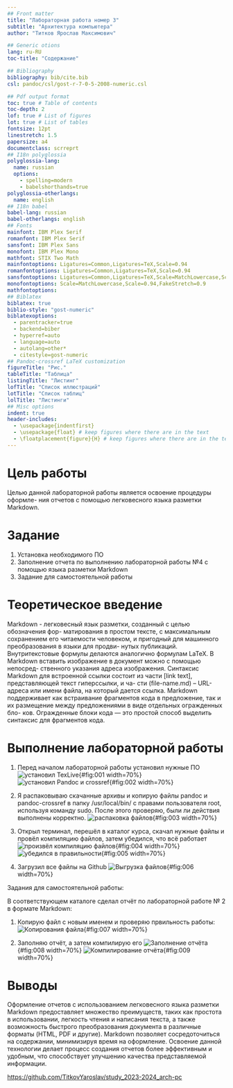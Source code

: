```yaml
---
## Front matter
title: "Лабораторная работа номер 3"
subtitle: "Архитектура компьютера"
author: "Титков Ярослав Максимович"

## Generic otions
lang: ru-RU
toc-title: "Содержание"

## Bibliography
bibliography: bib/cite.bib
csl: pandoc/csl/gost-r-7-0-5-2008-numeric.csl

## Pdf output format
toc: true # Table of contents
toc-depth: 2
lof: true # List of figures
lot: true # List of tables
fontsize: 12pt
linestretch: 1.5
papersize: a4
documentclass: scrreprt
## I18n polyglossia
polyglossia-lang:
  name: russian
  options:
	- spelling=modern
	- babelshorthands=true
polyglossia-otherlangs:
  name: english
## I18n babel
babel-lang: russian
babel-otherlangs: english
## Fonts
mainfont: IBM Plex Serif
romanfont: IBM Plex Serif
sansfont: IBM Plex Sans
monofont: IBM Plex Mono
mathfont: STIX Two Math
mainfontoptions: Ligatures=Common,Ligatures=TeX,Scale=0.94
romanfontoptions: Ligatures=Common,Ligatures=TeX,Scale=0.94
sansfontoptions: Ligatures=Common,Ligatures=TeX,Scale=MatchLowercase,Scale=0.94
monofontoptions: Scale=MatchLowercase,Scale=0.94,FakeStretch=0.9
mathfontoptions:
## Biblatex
biblatex: true
biblio-style: "gost-numeric"
biblatexoptions:
  - parentracker=true
  - backend=biber
  - hyperref=auto
  - language=auto
  - autolang=other*
  - citestyle=gost-numeric
## Pandoc-crossref LaTeX customization
figureTitle: "Рис."
tableTitle: "Таблица"
listingTitle: "Листинг"
lofTitle: "Список иллюстраций"
lotTitle: "Список таблиц"
lolTitle: "Листинги"
## Misc options
indent: true
header-includes:
  - \usepackage{indentfirst}
  - \usepackage{float} # keep figures where there are in the text
  - \floatplacement{figure}{H} # keep figures where there are in the text
---
```


# Цель работы
Целью данной лабораторной работы является освоение процедуры оформле-
ния отчетов с помощью легковесного языка разметки Markdown.


# Задание

1. Установка необходимого ПО
2. Заполнение отчета по выполнению лабораторной работы №4 с помощью
языка разметки Markdown
3. Задание для самостоятельной работы

# Теоретическое введение

Markdown - легковесный язык разметки, созданный с целью обозначения фор-
матирования в простом тексте, с максимальным сохранением его читаемости
человеком, и пригодный для машинного преобразования в языки для продви-
нутых публикаций. Внутритекстовые формулы делаются аналогично формулам
LaTeX. В Markdown вставить изображение в документ можно с помощью непосред-
ственного указания адреса изображения. Синтаксис Markdown для встроенной
ссылки состоит из части [link text], представляющей текст гиперссылки, и ча-
сти (file-name.md) – URL-адреса или имени файла, на который дается ссылка.
Markdown поддерживает как встраивание фрагментов кода в предложение, так
и их размещение между предложениями в виде отдельных огражденных бло-
ков. Огражденные блоки кода — это простой способ выделить синтаксис для
фрагментов кода.

# Выполнение лабораторной работы
1. Перед началом лабораторной работы установил нужные ПО
![установил TexLive](image/1.png){#fig:001 width=70%}
![установил Pandoc и crossref](image/2.png){#fig:002  width=70%}

2. Я распаковываю скачанные архивы и копирую файлы pandoc и pandoc-crossref в папку /usr/local/bin/ с правами пользователя root, используя команду sudo. После этого проверяю, были ли действия выполнены корректно.
![распаковка файлов](image/3.png){#fig:003 width=70%}

3. Открыл терминал, перешёл в каталог курса, скачал нужные файлы и провёл компиляцию файлов, затем убедился, что всё работает
![произвёл компиляцию файлов](image/4.png){#fig:004  width=70%}
![убедился в правильности](image/5.png){#fig:005  width=70%}

4. Загрузил все файлы на Github
![Выгрузка файлов](image/6.png){#fig:006  width=70%}


Задания для самостоятельной работы:

В соответствующем каталоге сделал отчёт по лабораторной работе № 2 в формате
Markdown:

1. Копирую файл с новым именем и проверяю првильность работы:
![Копирования файла](image/7.png){#fig:007  width=70%}

2. Заполняю отчёт, а затем компилирую его
![Заполнение отчёта](image/8.png){#fig:008  width=70%}
![Компилирование отчёта](image/9.png){#fig:009  width=70%}






# Выводы


Оформление отчетов с использованием легковесного языка разметки Markdown предоставляет множество преимуществ, таких как простота в использовании, легкость чтения и написания текста, а также возможность быстрого преобразования документа в различные форматы (HTML, PDF и другие). Markdown позволяет сосредоточиться на содержании, минимизируя время на оформление. Освоение данной технологии делает процесс создания отчетов более эффективным и удобным, что способствует улучшению качества представляемой информации.



https://github.com/TitkovYaroslav/study_2023-2024_arch-pc





